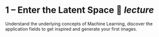 # 1 – Enter the Latent Space 🚀 _lecture_
Understand the underlying concepts of Machine Learning, discover the application fields to get inspired and generate your first images.
